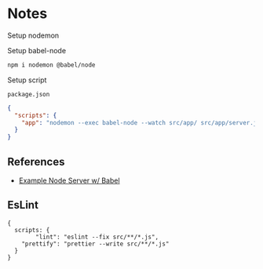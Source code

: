 # Notes

Setup nodemon

Setup babel-node

```bash
npm i nodemon @babel/node
```

Setup script

`package.json`

```json
{
  "scripts": {
    "app": "nodemon --exec babel-node --watch src/app/ src/app/server.js"
  }
}
```

## References

- [Example Node Server w/ Babel](https://github.com/babel/example-node-server)

## EsLint

```
{
  scripts: {
        "lint": "eslint --fix src/**/*.js",
    "prettify": "prettier --write src/**/*.js"
  }
}
```
